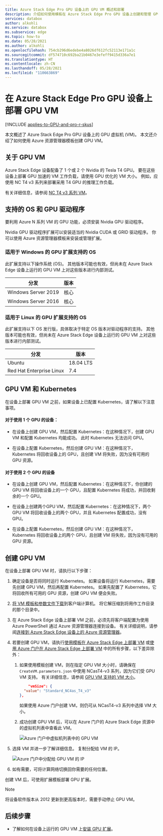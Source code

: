 ```yaml
---
title: Azure Stack Edge Pro GPU 设备上的 GPU VM 概述和部署
description: 介绍如何使用模板在 Azure Stack Edge Pro GPU 设备上创建和管理 GPU 虚拟机 (VM)。
services: databox
author: alkohli
ms.service: databox
ms.subservice: edge
ms.topic: how-to
ms.date: 05/28/2021
ms.author: alkohli
ms.openlocfilehash: 754cb296d6edebe4a8026df612fc52113e171a1c
ms.sourcegitcommit: df574710c692ba21b0467e3efeff9415d336a7e1
ms.translationtype: HT
ms.contentlocale: zh-CN
ms.lasthandoff: 05/28/2021
ms.locfileid: "110663869"
---
```

# <a name="deploy-gpu-vms-on-your-azure-stack-edge-pro-gpu-device"></a>在 Azure Stack Edge Pro GPU 设备上部署 GPU VM

[!INCLUDE [applies-to-GPU-and-pro-r-skus](../../includes/azure-stack-edge-applies-to-gpu-pro-r-sku.md)]

本文概述了 Azure Stack Edge Pro GPU 设备上的 GPU 虚拟机 (VM)。 本文还介绍了如何使用 Azure 资源管理器模板创建 GPU VM。 


## <a name="about-gpu-vms"></a>关于 GPU VM

Azure Stack Edge 设备配备了 1 个或 2 个 Nvidia 的 Tesla T4 GPU。 要在这些设备上部署 GPU 加速的 VM 工作负载，请使用 GPU 优化的 VM 大小。 例如，应使用 NC T4 v3 系列来部署采用 T4 GPU 的推理工作负载。 

有关详细信息，请参阅 [NC T4 v3 系列 VM](../virtual-machines/nct4-v3-series.md)。

## <a name="supported-os-and-gpu-drivers"></a>支持的 OS 和 GPU 驱动程序 

要利用 Azure N 系列 VM 的 GPU 功能，必须安装 Nvidia GPU 驱动程序。 

Nvidia GPU 驱动程序扩展可以安装适当的 Nvidia CUDA 或 GRID 驱动程序。 你可以使用 Azure 资源管理器模板来安装或管理扩展。

### <a name="supported-os-for-gpu-extension-for-windows"></a>适用于 Windows 的 GPU 扩展支持的 OS

此扩展支持以下操作系统 (OS)。 其他版本可能也有效，但尚未在 Azure Stack Edge 设备上运行的 GPU VM 上对这些版本进行内部测试。

| 分发 | 版本 |
|---|---|
| Windows Server 2019 | 核心 |
| Windows Server 2016 | 核心 |

### <a name="supported-os-for-gpu-extension-for-linux"></a>适用于 Linux 的 GPU 扩展支持的 OS

此扩展支持以下 OS 发行版，具体取决于特定 OS 版本对驱动程序的支持。 其他版本可能也有效，但尚未在 Azure Stack Edge 设备上运行的 GPU VM 上对这些版本进行内部测试。


| 分发 | 版本 |
|---|---|
| Ubuntu | 18.04 LTS |
| Red Hat Enterprise Linux | 7.4 |


## <a name="gpu-vms-and-kubernetes"></a>GPU VM 和 Kubernetes

在设备上部署 GPU VM 之前，如果设备上已配置 Kubernetes，请了解以下注意事项。

#### <a name="for-1-gpu-device"></a>对于使用 1 个 GPU 的设备： 

- 在设备上创建 GPU VM，然后配置 Kubernetes：在这种情况下，创建 GPU VM 和配置 Kubernetes 均能成功。 此时 Kubernetes 无法访问 GPU。

- 在设备上配置 Kubernetes，然后创建 GPU VM：在这种情况下，Kubernetes 将回收设备上的 GPU，且创建 VM 将失败，因为没有可用的 GPU 资源。

#### <a name="for-2-gpu-device"></a>对于使用 2 个 GPU 的设备

- 在设备上创建 GPU VM，然后配置 Kubernetes：在这种情况下，你创建的 GPU VM 将回收设备上的一个 GPU，且配置 Kubernetes 将成功，并回收剩余的一个 GPU。 

- 在设备上创建两个GPU VM，然后配置 Kubernetes：在这种情况下，两个 GPU VM 将回收设备上的两个 GPU，并且 Kubernetes 配置成功，没有 GPU。 

- 在设备上配置 Kubernetes，然后创建 GPU VM：在这种情况下，Kubernetes 将回收设备上的两个 GPU，且创建 VM 将失败，因为没有可用的 GPU 资源。

<!--Li indicated that this is fixed. If you have GPU VMs running on your device and Kubernetes is also configured, then anytime the VM is deallocated (when you stop or remove a VM using Stop-AzureRmVM or Remove-AzureRmVM), there is a risk that the Kubernetes cluster will claim all the GPUs available on the device. In such an instance, you will not be able to restart the GPU VMs deployed on your device or create GPU VMs. -->


## <a name="create-gpu-vms"></a>创建 GPU VM

在设备上部署 GPU VM 时，请执行以下步骤：

1. 确定设备是否将同时运行 Kubernetes。 如果设备将运行 Kubernetes，需要先创建 GPU VM，然后再配置 Kubernetes。 如果先配置了 Kubernetes，它将回收所有可用的 GPU 资源，创建 GPU VM 便会失败。

1. [将 VM 模板和参数文件下载](https://aka.ms/ase-vm-templates)到客户端计算机。 将它解压缩到将用作工作目录的那个目录中。

1. 在 Azure Stack Edge 设备上部署 VM 之前，必须先将客户端配置为使用 Azure PowerShell 通过 Azure 资源管理器连接到设备。 有关详细说明，请参阅[连接到 Azure Stack Edge 设备上的 Azure 资源管理器](azure-stack-edge-gpu-connect-resource-manager.md)。

1. 若要创建 GPU VM，请执行[使用模板在 Azure Stack Edge 上部署 VM](azure-stack-edge-gpu-deploy-virtual-machine-templates.md) 或[使用 Azure 门户在 Azure Stack Edge 上部署 VM](azure-stack-edge-gpu-deploy-virtual-machine-portal.md) 中的所有步骤，以下差异除外： 

            
    1. 如果使用模板创建 VM，则在指定 GPU VM 大小时，请确保在 `CreateVM.parameters.json` 中使用 NCasT4-v3 系列，因为它们受 GPU VM 支持。 有关详细信息，请参阅 [GPU VM 支持的 VM 大小](azure-stack-edge-gpu-virtual-machine-sizes.md#ncast4_v3-series-preview)。

        ```json
            "vmSize": {
          "value": "Standard_NC4as_T4_v3"
        },
        ```
        如果使用 Azure 门户创建 VM，则仍可从 NCasT4-v3 系列中选择 VM 大小。

    1. 成功创建 GPU VM 后，可以在 Azure 门户的 Azure Stack Edge 资源中的虚拟机列表中查看此 VM。

        ![Azure 门户中虚拟机列表中的 GPU VM](media/azure-stack-edge-gpu-deploy-gpu-virtual-machine/list-virtual-machine-1.png)

1. 选择 VM 并进一步了解详细信息。 复制分配给 VM 的 IP。

    ![Azure 门户中分配给 GPU VM 的 IP](media/azure-stack-edge-gpu-deploy-gpu-virtual-machine/get-ip-gpu-virtual-machine-1.png)

1. 如有需要，可将计算网络切换回你需要的任何位置。 


创建 VM 后，可使用扩展模板部署 GPU 扩展。


> [!NOTE]
> 将设备软件版本从 2012 更新到更高版本时，需要手动停止 GPU VM。



## <a name="next-steps"></a>后续步骤

- 了解如何在设备上运行的 GPU VM 上[安装 GPU 扩展](azure-stack-edge-gpu-deploy-virtual-machine-install-gpu-extension.md)。
